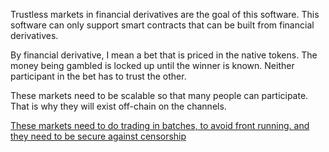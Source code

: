 Trustless markets in financial derivatives are the goal of this software.
This software can only support smart contracts that can be built from financial derivatives.

By financial derivative, I mean a bet that is priced in the native tokens. The money being gambled is locked up until the winner is known. Neither participant in the bet has to trust the other.

These markets need to be scalable so that many people can participate. That is why they will exist off-chain on the channels.

[These markets need to do trading in batches, to avoid front running. and they need to be secure against censorship](/docs/design/limit_order_in_channel.md)

